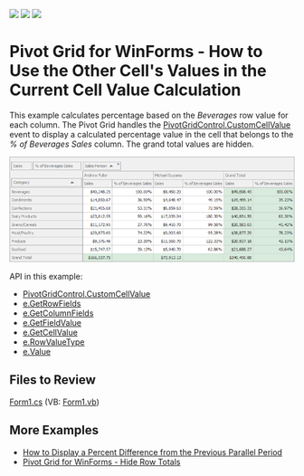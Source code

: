 <!-- default badges list -->
![](https://img.shields.io/endpoint?url=https://codecentral.devexpress.com/api/v1/VersionRange/128581503/21.2.3%2B)
[![](https://img.shields.io/badge/Open_in_DevExpress_Support_Center-FF7200?style=flat-square&logo=DevExpress&logoColor=white)](https://supportcenter.devexpress.com/ticket/details/E1110)
[![](https://img.shields.io/badge/📖_How_to_use_DevExpress_Examples-e9f6fc?style=flat-square)](https://docs.devexpress.com/GeneralInformation/403183)
<!-- default badges end -->

# Pivot Grid for WinForms - How to Use the Other Cell's Values in the Current Cell Value Calculation

This example calculates percentage based on the _Beverages_ row value for each column. The Pivot Grid handles the [PivotGridControl.CustomCellValue](https://docs.devexpress.com/WindowsForms/DevExpress.XtraPivotGrid.PivotGridControl.CustomCellValue) event to display a calculated percentage value in the cell that belongs to the _% of Beverages Sales_ column. The grand total values are hidden.

![screenshot](./images/screenshot.png)

API in this example:

* [PivotGridControl.CustomCellValue](https://docs.devexpress.com/WindowsForms/DevExpress.XtraPivotGrid.PivotGridControl.CustomCellValue) 
* [e.GetRowFields](https://docs.devexpress.com/CoreLibraries/DevExpress.XtraPivotGrid.PivotCellEventArgsBase-3.GetRowFields) 
* [e.GetColumnFields](https://docs.devexpress.com/CoreLibraries/DevExpress.XtraPivotGrid.PivotCellEventArgsBase-3.GetColumnFields) 
* [e.GetFieldValue](https://docs.devexpress.com/CoreLibraries/DevExpress.XtraPivotGrid.PivotCellEventArgsBase-3.GetFieldValue(-0)) 
* [e.GetCellValue](https://docs.devexpress.com/CoreLibraries/DevExpress.XtraPivotGrid.PivotCellEventArgsBase-3.GetCellValue(System.Object---System.Object----0)) 
* [e.RowValueType](https://docs.devexpress.com/CoreLibraries/DevExpress.XtraPivotGrid.PivotCellEventArgsBase-3.RowValueType) 
* [e.Value](https://docs.devexpress.com/CoreLibraries/DevExpress.XtraPivotGrid.PivotCellEventArgsBase-3.Value)

## Files to Review

[Form1.cs](./CS/WinAppCustomCellValue/Form1.cs) (VB: [Form1.vb](./VB/WinAppCustomCellValue/Form1.vb))

## More Examples 

* [How to Display a Percent Difference from the Previous Parallel Period](https://github.com/DevExpress-Examples/getting-a-summary-value-for-a-previous-period-while-calculating-the-current-one-e2125)
* [Pivot Grid for WinForms - Hide Row Totals](https://github.com/DevExpress-Examples/winforms-pivotgrid-hide-totals-customcellvalue)
